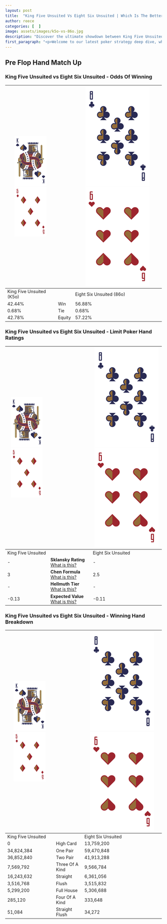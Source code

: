 ```yaml
---
layout: post
title:  "King Five Unsuited Vs Eight Six Unsuited | Which Is The Better Hand In Poker? A Complete Guide"
author: reece
categories: [  ]
image: assets/images/k5o-vs-86o.jpg
description: "Discover the ultimate showdown between King Five Unsuited and Eight Six Unsuited in poker! Uncover the odds, strategies, and scenarios where one hand triumphs over the other. Get ready to up your poker game with this thrilling analysis."
first_paragraph: "<p>Welcome to our latest poker strategy deep dive, where we're pitting two distinct hands against each other in a high-stakes showdown: King Five Unsuited vs Eight Six Unsuited.</p><p>In the dynamic world of poker, every decision counts, and knowing which hand holds the upper hand is key to your success at the table.</p><p>In this article, we'll dissect these two hands, explore the scenarios where one dominates the other, and equip you with the knowledge to make strategic choices that can tip the odds in your favor.</p><p>Get ready to unravel the intriguing dynamics of these poker hands and elevate your game to new heights.</p>"
---
```




[comment]: # (sp0)

## Pre Flop Hand Match Up

<div class="table hand-ratings" markdown="1"> 



### King Five Unsuited vs Eight Six Unsuited - Odds Of Winning


    
| ![image info](assets/images/hand1/K.png) ![image info](assets/images/hand1/5o.png) |  | ![image info](assets/images/hand2/8.png) ![image info](assets/images/hand2/6o.png) |
| -------- | -------- | -------- |
| King Five Unsuited (K5o) |  | Eight Six Unsuited (86o) |
| 42.44% | Win | 56.88% |
| 0.68% | Tie | 0.68% |
| 42.78% | Equity | 57.22% |




[comment]: # (sp1)



### King Five Unsuited vs Eight Six Unsuited - Limit Poker Hand Ratings


    
| ![image info](assets/images/hand1/K.png) ![image info](assets/images/hand1/5o.png) |  | ![image info](assets/images/hand2/8.png) ![image info](assets/images/hand2/6o.png) |
| -------- | -------- | -------- |
| King Five Unsuited |  | Eight Six Unsuited |
| - | **Sklansky Rating** [What is this?](/sklansky-rating-explained) | - |
| 3 | **Chen Formula** [What is this?](/chen-formula-explained) | 2.5 |
| - | **Hellmuth Tier** [What is this?](/Hellmuth-tier-explained) | - |
| -0.13 | **Expected Value** [What is this?](/expected-value-explained) | -0.11 |




[comment]: # (sp2)



### King Five Unsuited vs Eight Six Unsuited - Winning Hand Breakdown


    
| ![image info](assets/images/hand1/K.png) ![image info](assets/images/hand1/5o.png) |  | ![image info](assets/images/hand2/8.png) ![image info](assets/images/hand2/6o.png) |
| -------- | -------- | -------- |
| King Five Unsuited |  | Eight Six Unsuited |
| 0 | High Card | 13,759,200 |
| 34,824,384 | One Pair | 59,470,848 |
| 36,852,840 | Two Pair | 41,913,288 |
| 7,569,792 | Three Of A Kind | 9,566,784 |
| 16,243,632 | Straight | 6,361,056 |
| 3,516,768 | Flush | 3,515,832 |
| 5,299,200 | Full House | 5,306,688 |
| 285,120 | Four Of A Kind | 333,648 |
| 51,084 | Straight Flush | 34,272 |




[comment]: # (sp3)



</div>

[comment]: # (sp4)



[comment]: # (sp5)


